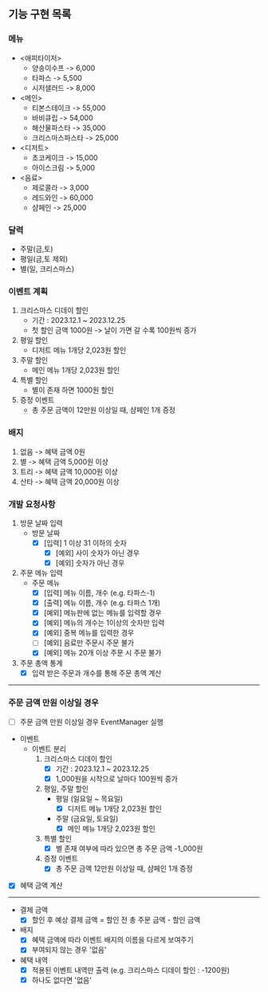 ## 기능 구현 목록

### 메뉴
- <애피타이저>
    - 양송이수프 -> 6,000
    - 타파스    -> 5,500
    - 시저샐러드 -> 8,000
- <메인>
    - 티본스테이크 -> 55,000
    - 바비큐립    -> 54,000
    - 해산물파스타 -> 35,000
    - 크리스마스파스타 -> 25,000
- <디저트>
    - 초코케이크 -> 15,000
    - 아이스크림 -> 5,000
- <음료>
    - 제로콜라 -> 3,000
    - 레드와인 -> 60,000
    - 샴페인 -> 25,000

### 달력
- 주말(금,토)
- 평일(금,토 제외)
- 별(일, 크리스마스)

### 이벤트 계획
1. 크리스마스 디데이 할인
   - 기간 : 2023.12.1 ~ 2023.12.25
   - 첫 할인 금액 1000원 -> 날이 가면 갈 수록 100원씩 증가
2. 평일 할인
   - 디저트 메뉴 1개당 2,023원 할인
3. 주말 할인
   - 메인 메뉴 1개당 2,023원 할인
4. 특별 할인
   - 별이 존재 하면 1000원 할인
5. 증정 이벤트
   - 총 주문 금액이 12만원 이상일 때, 샴페인 1개 증정

### 배지
1. 없음  -> 혜택 금액 0원
2. 별    -> 혜택 금액 5,000원 이상
3. 트리   -> 혜택 금액 10,000원 이상
4. 산타   -> 혜택 금액 20,000원 이상

### 개발 요청사항

1. 방문 날짜 입력
   - 방문 날짜 
     - [x] [입력] 1 이상 31 이하의 숫자
       - [x] [예외] 사이 숫자가 아닌 경우
       - [x] [예외] 숫자가 아닌 경우

2. 주문 메뉴 입력
   - 주문 메뉴
     - [x] [입력] 메뉴 이름, 개수 (e.g. 타파스-1)
     - [x] [출력] 메뉴 이름, 개수 (e.g. 타파스 1개)
     - [x] [예외] 메뉴판에 없는 메뉴를 입력할 경우
     - [x] [예외] 메뉴의 개수는 1이상의 숫자만 입력
     - [x] [예외] 중복 메뉴를 입력한 경우
     - [ ] [예외] 음료만 주문시 주문 불가
     - [x] [예외] 메뉴 20개 이상 주문 시 주문 불가

3. 주문 총액 통계
   - [x] 입력 받은 주문과 개수를 통해 주문 총액 계산

------------------------------------------------
### 주문 금액 만원 이상일 경우

- [ ] 주문 금액 만원 이상일 경우 EventManager 실행
- 이벤트
   - 이벤트 분리
     1. 크리스마스 디데이 할인
        - [x] 기간 : 2023.12.1 ~ 2023.12.25
        - [x] 1_000원을 시작으로 날마다 100원씩 증가
     2. 평일, 주말 할인
        - 평일 (일요일 ~ 목요일)
          - [x] 디저트 메뉴 1개당 2,023원 할인
        - 주말 (금요일, 토요일)
          - [x] 메인 메뉴 1개당 2,023원 할인
     3. 특별 할인
        - [x] 별 존재 여부에 따라 있으면 총 주문 금액 -1_000원
     4. 증정 이벤트
        - [x] 총 주문 금액 12만원 이상일 때, 샴페인 1개 증정

- [x] 혜택 금액 계산

---------------------------------------------------

- 결제 금액
  - [x] 할인 후 예상 결제 금액 = 할인 전 총 주문 금액 - 할인 금액

- 배지
  - [x] 혜택 금액에 따라 이벤트 배지의 이름을 다르게 보여주기
  - [x] 부여되지 않는 경우 '없음'

- 혜택 내역
  - [x] 적용된 이벤트 내역만 출력 (e.g. 크리스마스 디데이 할인 : -1200원)
  - [x] 하나도 없다면 '없음'